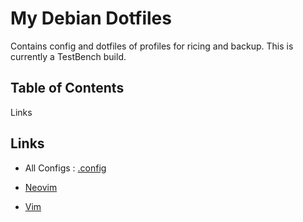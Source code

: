 # My Debian Dotfiles

Contains config and dotfiles of profiles for ricing and backup. This is currently a TestBench build.


## Table of Contents
Links

## Links
* All Configs : [.config](.config/README.md)

* [Neovim](.config/nvim/README.md)

* [Vim](.config/vim/README.md)

